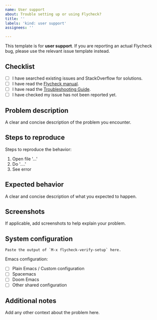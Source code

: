 ```yaml
---
name: User support
about: Trouble setting up or using Flycheck?
title: ''
labels: 'kind: user support'
assignees: ''

---
```


This template is for **user support**.  If you are reporting an actual Flycheck bug, please use the relevant issue template instead.

## Checklist
- [ ] I have searched existing issues and StackOverflow for solutions.
- [ ] I have read the [Flycheck manual][].
- [ ] I have read the [Troubleshooting Guide][].
- [ ] I have checked my issue has not been reported yet.

## Problem description
A clear and concise description of the problem you encounter.

## Steps to reproduce
Steps to reproduce the behavior:
1. Open file '...'
2. Do '....'
3. See error

## Expected behavior
A clear and concise description of what you expected to happen.

## Screenshots
If applicable, add screenshots to help explain your problem.

## System configuration
```
Paste the output of `M-x flycheck-verify-setup` here.
```

Emacs configuration:
- [ ] Plain Emacs / Custom configuration
- [ ] Spacemacs
- [ ] Doom Emacs
- [ ] Other shared configuration

## Additional notes
Add any other context about the problem here.

[Flycheck manual]:  https://www.flycheck.org/en/latest/user/troubleshooting.html
[Troubleshooting guide]:  https://www.flycheck.org/en/latest/user/troubleshooting.html
